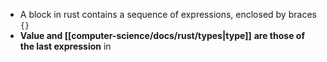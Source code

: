 - A block in rust contains a sequence of expressions, enclosed by braces `{}`
- **Value and [[computer-science/docs/rust/types|type]]** **are those of the last expression** in 